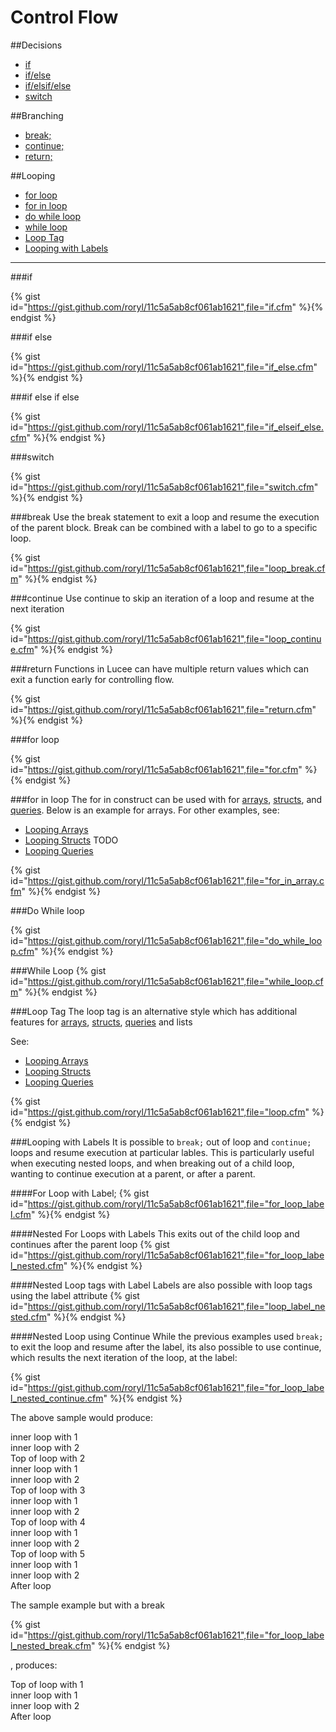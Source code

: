 # Control Flow

##Decisions

* [if](#if)
* [if/else](#if-else)
* [if/elsif/else](#if-else-if-else)
* [switch](#switch)

##Branching

* [break;](#break)
* [continue;](#continue)
* [return;](#return)

##Looping
* [for loop](#for-loop)
* [for in loop](#for-in-loop)
* [do while loop](#do-while-loop)
* [while loop](#while-loop)
* [Loop Tag](#loop-tag)
* [Looping with Labels](#looping-with-labels)

---

###if

{% gist id="https://gist.github.com/roryl/11c5a5ab8cf061ab1621",file="if.cfm" %}{% endgist %}

###if else

{% gist id="https://gist.github.com/roryl/11c5a5ab8cf061ab1621",file="if_else.cfm" %}{% endgist %}

###if else if else

{% gist id="https://gist.github.com/roryl/11c5a5ab8cf061ab1621",file="if_elseif_else.cfm" %}{% endgist %}

###switch

{% gist id="https://gist.github.com/roryl/11c5a5ab8cf061ab1621",file="switch.cfm" %}{% endgist %}

###break
Use the break statement to exit a loop and resume the execution of the parent block. Break can be combined with a label to go to a specific loop.

{% gist id="https://gist.github.com/roryl/11c5a5ab8cf061ab1621",file="loop_break.cfm" %}{% endgist %}

###continue
Use continue to skip an iteration of a loop and resume at the next iteration

{% gist id="https://gist.github.com/roryl/11c5a5ab8cf061ab1621",file="loop_continue.cfm" %}{% endgist %}

###return
Functions in Lucee can have multiple return values which can exit a function early for controlling flow.

{% gist id="https://gist.github.com/roryl/11c5a5ab8cf061ab1621",file="return.cfm" %}{% endgist %}

###for loop

{% gist id="https://gist.github.com/roryl/11c5a5ab8cf061ab1621",file="for.cfm" %}{% endgist %}

###for in loop
The for in construct can be used with for [arrays](https://rorylaitila.gitbooks.io/lucee/content/arrays.html), [structs](https://rorylaitila.gitbooks.io/lucee/content/structs.html), and [queries](https://rorylaitila.gitbooks.io/lucee/content/queries.html). Below is an example for arrays. For other examples, see:

* [Looping Arrays](https://rorylaitila.gitbooks.io/lucee/content/arrays.html#looping-arrays)
* [Looping Structs](https://rorylaitila.gitbooks.io/lucee/content/structs.html#looping-structs) TODO
* [Looping Queries](https://rorylaitila.gitbooks.io/lucee/content/queries.html#loop)

{% gist id="https://gist.github.com/roryl/11c5a5ab8cf061ab1621",file="for_in_array.cfm" %}{% endgist %}

###Do While loop

{% gist id="https://gist.github.com/roryl/11c5a5ab8cf061ab1621",file="do_while_loop.cfm" %}{% endgist %}

###While Loop
{% gist id="https://gist.github.com/roryl/11c5a5ab8cf061ab1621",file="while_loop.cfm" %}{% endgist %}

###Loop Tag
The loop tag is an alternative style which has additional features for [arrays](https://rorylaitila.gitbooks.io/lucee/content/arrays.html), [structs](https://rorylaitila.gitbooks.io/lucee/content/structs.html), [queries](https://rorylaitila.gitbooks.io/lucee/content/queries.html) and lists

See:
* [Looping Arrays](https://rorylaitila.gitbooks.io/lucee/content/arrays.html#looping-arrays)
* [Looping Structs](https://rorylaitila.gitbooks.io/lucee/content/structs.html#looping-structs)
* [Looping Queries](https://rorylaitila.gitbooks.io/lucee/content/queries.html#loop)

{% gist id="https://gist.github.com/roryl/11c5a5ab8cf061ab1621",file="loop.cfm" %}{% endgist %}

###Looping with Labels
It is possible to `break;` out of loop and `continue;` loops and resume execution at particular lables. This is particularly useful when executing nested loops, and when breaking out of a child loop, wanting to continue execution at a parent, or after a parent.

####For Loop with Label;
{% gist id="https://gist.github.com/roryl/11c5a5ab8cf061ab1621",file="for_loop_label.cfm" %}{% endgist %}

####Nested For Loops with Labels
This exits out of the child loop and continues after the parent loop
{% gist id="https://gist.github.com/roryl/11c5a5ab8cf061ab1621",file="for_loop_label_nested.cfm" %}{% endgist %}

####Nested Loop tags with Label
Labels are also possible with loop tags using the label attribute
{% gist id="https://gist.github.com/roryl/11c5a5ab8cf061ab1621",file="loop_label_nested.cfm" %}{% endgist %}

####Nested Loop using Continue
While the previous examples used `break;` to exit the loop and resume after the label, its also possible to use continue, which results the next iteration of the loop, at the label:

{% gist id="https://gist.github.com/roryl/11c5a5ab8cf061ab1621",file="for_loop_label_nested_continue.cfm" %}{% endgist %}

The above sample would produce: 

inner loop with 1 <br>
inner loop with 2 <br>
Top of loop with 2 <br>
inner loop with 1<br>
inner loop with 2<br>
Top of loop with 3<br>
inner loop with 1<br>
inner loop with 2<br>
Top of loop with 4<br>
inner loop with 1<br>
inner loop with 2<br>
Top of loop with 5<br>
inner loop with 1<br>
inner loop with 2<br>
After loop<br>

The sample example but with a break

{% gist id="https://gist.github.com/roryl/11c5a5ab8cf061ab1621",file="for_loop_label_nested_break.cfm" %}{% endgist %}

, produces:

Top of loop with 1<br>
inner loop with 1<br>
inner loop with 2<br>
After loop<br>
